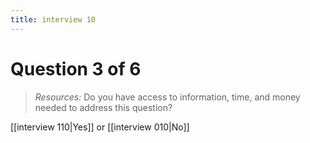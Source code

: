 ```yaml
---
title: interview 10
---
```

# Question 3 of 6
> *Resources:* Do you have access to information, time, and money needed to address this question?

[[interview 110|Yes]] or [[interview 010|No]] 